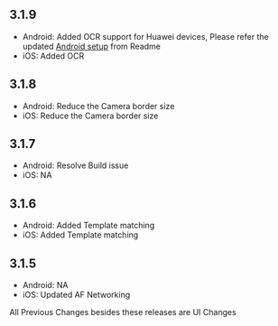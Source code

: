 ## 3.1.9
* Android: Added OCR support for Huawei devices, Please refer the updated [Android setup](https://github.com/accurascan/Flutter-AccuraScan-KYC/tree/new-frame#1setup-android)  from Readme
* iOS: Added OCR

## 3.1.8
* Android: Reduce the Camera border size
* iOS: Reduce the Camera border size

## 3.1.7
* Android: Resolve Build issue
* iOS: NA

## 3.1.6
* Android: Added Template matching
* iOS: Added Template matching

## 3.1.5
* Android: NA
* iOS: Updated AF Networking

All Previous Changes besides these releases are UI Changes
